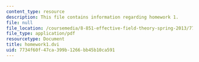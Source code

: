 ```yaml
---
content_type: resource
description: This file contains information regarding homework 1.
file: null
file_location: /coursemedia/8-851-effective-field-theory-spring-2013/7734f60f47ca399b1266bb45b10ca591_MIT8_851S13_homework1.pdf
file_type: application/pdf
resourcetype: Document
title: homework1.dvi
uid: 7734f60f-47ca-399b-1266-bb45b10ca591
---
```

